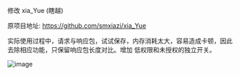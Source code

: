 修改 xia_Yue (瞎越) 

原项目地址: https://github.com/smxiazi/xia_Yue

实际使用过程中，请求与响应包，试试保存，内存消耗太大，容易造成卡顿，因此去除相应功能，只保留响应包长度对比。增加 低权限和未授权的独立开关。

![image](https://github.com/user-attachments/assets/a2caee09-a914-45ef-a337-ef82e74b97db)
